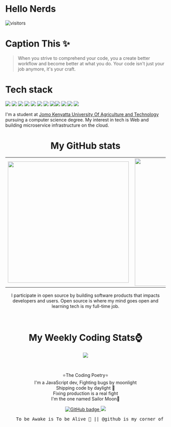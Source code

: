# Hello Nerds

![visitors](https://visitor-badge-reloaded.herokuapp.com/badge?page_id=reactifyStudio&color=00cf00)
# Caption This ✨
>When you strive to comprehend your code, you a create better workflow 
>and become better at what you do. Your code isn't just your job anymore,
>it's your craft.
# Tech stack
<img src="https://img.shields.io/badge/node.js%20-%2343853D.svg?&style=for-the-badge&logo=node.js&logoColor=white"/> <img src="https://img.shields.io/badge/javascript%20-%23323330.svg?&style=for-the-badge&logo=javascript&logoColor=%23F7DF1E"/> <img src="https://img.shields.io/badge/typescript%20-%23007ACC.svg?&style=for-the-badge&logo=typescript&logoColor=white"/> <img src="https://img.shields.io/badge/python%20-%2314354C.svg?&style=for-the-badge&logo=python&logoColor=white"/> <img src="https://img.shields.io/badge/express.js%20-%23404d59.svg?&style=for-the-badge"/> <img src="https://img.shields.io/badge/react%20-%2320232a.svg?&style=for-the-badge&logo=react&logoColor=%2361DAFB"/> <img src="https://img.shields.io/badge/redux%20-%23593d88.svg?&style=for-the-badge&logo=redux&logoColor=white"/> <img src="https://img.shields.io/badge/django%20-%23092E20.svg?&style=for-the-badge&logo=django&logoColor=white"/><img src="https://img.shields.io/badge/nestjs%20-%23E0234E.svg?&style=for-the-badge&logo=nestjs&logoColor=white" /> <img src="https://img.shields.io/badge/firebase%20-%23039BE5.svg?&style=for-the-badge&logo=firebase"/> <img src ="https://img.shields.io/badge/postgres-%23316192.svg?&style=for-the-badge&logo=postgresql&logoColor=white"/> <img src ="https://img.shields.io/badge/MongoDB-%234ea94b.svg?&style=for-the-badge&logo=mongodb&logoColor=white"/>

I'm a student at [Jomo Kenyatta University Of Agriculture and Technology](https://www.jkuat.ac.ke) pursuing a computer science degree. My interest in tech is Web and building microservice infrastructure on the cloud. 

<h1 align="center">My GitHub stats </h1>
  <table align="center">
  <tr>
      <td><img width="380px" align="left" src="https://github-readme-stats.vercel.app/api?username=Qodestackr&show_icons=true&theme=synthwave"/></td>
      <td><img width="400px" align="left" src="https://github-readme-stats.vercel.app/api/top-langs/?username=Qodestackr&hide=css,html&count_private=true&theme=synthwave&layout=compact"/></td>      
  </tr>   
</table>
<p align="center">
I participate in open source by building software products that impacts developers and users.
Open source is where my mind goes open and learning tech is my full-time job. 
  </p>
<br>

<h1 align="center"> My Weekly Coding Stats⌚ </h1>

<p align="center">
<img align="center" src="https://github-readme-stats.vercel.app/api/wakatime?username=Qodestackr&v=2"/>
</p>
<br>
<p align="center" color="cyan">
⭐The Coding Poetry⭐ <br>
I'm a JavaScript dev, Fighting bugs by moonlight <br>
Shipping code by daylight 🎵 <br>
Fixing production is a real fight <br>
I'm the one named Sailor Moon🚀<br>
</p>  
<p align="center">
  <a href="https://github.com/Qodestackr?tab=followers">
    <img src="https://img.shields.io/github/followers/Qodestackr?label=Followers&logo=GitHub&style=for-the-badge" alt="GitHub badge" />
  </a>
  <a href="http://twitter.com/njugia_willy">
    <img src="https://img.shields.io/twitter/follow/njugia_willy?label=Twitter&logo=twitter&style=for-the-badge" />
  </a>
</p>


<pre align="center">    To be Awake is To be Alive 💯 || @github is my corner of the internet</pre>
